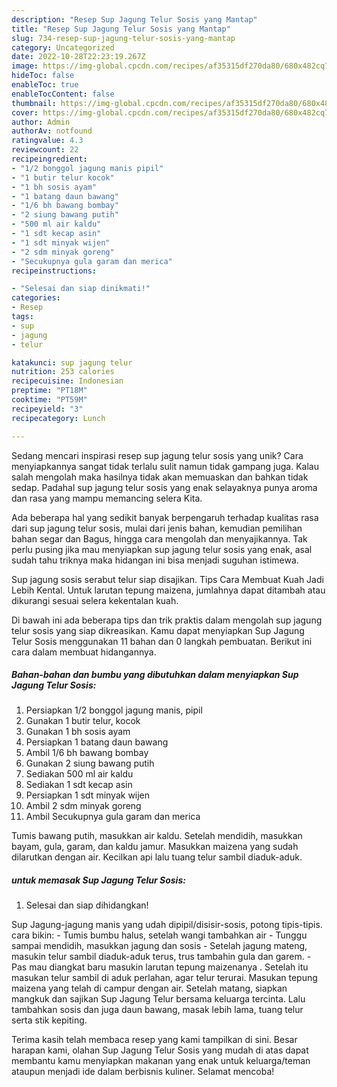 ```yaml
---
description: "Resep Sup Jagung Telur Sosis yang Mantap"
title: "Resep Sup Jagung Telur Sosis yang Mantap"
slug: 734-resep-sup-jagung-telur-sosis-yang-mantap
category: Uncategorized
date: 2022-10-28T22:23:19.267Z
image: https://img-global.cpcdn.com/recipes/af35315df270da80/680x482cq70/sup-jagung-telur-sosis-foto-resep-utama.jpg
hideToc: false
enableToc: true
enableTocContent: false
thumbnail: https://img-global.cpcdn.com/recipes/af35315df270da80/680x482cq70/sup-jagung-telur-sosis-foto-resep-utama.jpg
cover: https://img-global.cpcdn.com/recipes/af35315df270da80/680x482cq70/sup-jagung-telur-sosis-foto-resep-utama.jpg
author: Admin
authorAv: notfound
ratingvalue: 4.3
reviewcount: 22
recipeingredient:
- "1/2 bonggol jagung manis pipil"
- "1 butir telur kocok"
- "1 bh sosis ayam"
- "1 batang daun bawang"
- "1/6 bh bawang bombay"
- "2 siung bawang putih"
- "500 ml air kaldu"
- "1 sdt kecap asin"
- "1 sdt minyak wijen"
- "2 sdm minyak goreng"
- "Secukupnya gula garam dan merica"
recipeinstructions:

- "Selesai dan siap dinikmati!"
categories:
- Resep
tags:
- sup
- jagung
- telur

katakunci: sup jagung telur 
nutrition: 253 calories
recipecuisine: Indonesian
preptime: "PT18M"
cooktime: "PT59M"
recipeyield: "3"
recipecategory: Lunch

---
```





Sedang mencari inspirasi resep sup jagung telur sosis yang unik? Cara menyiapkannya sangat tidak terlalu sulit namun tidak gampang juga. Kalau salah mengolah maka hasilnya tidak akan memuaskan dan bahkan tidak sedap. Padahal sup jagung telur sosis yang enak selayaknya punya aroma dan rasa yang mampu memancing selera Kita.





Ada beberapa hal yang sedikit banyak berpengaruh terhadap kualitas rasa dari sup jagung telur sosis, mulai dari jenis bahan, kemudian pemilihan bahan segar dan Bagus, hingga cara mengolah dan menyajikannya. Tak perlu pusing jika mau menyiapkan sup jagung telur sosis yang enak,      asal sudah tahu triknya maka hidangan ini bisa menjadi suguhan istimewa.














Sup jagung sosis serabut telur siap disajikan. Tips Cara Membuat Kuah Jadi Lebih Kental. Untuk larutan tepung maizena, jumlahnya dapat ditambah atau dikurangi sesuai selera kekentalan kuah.






Di bawah ini ada beberapa tips dan trik praktis dalam mengolah sup jagung telur sosis yang siap dikreasikan. Kamu dapat menyiapkan Sup Jagung Telur Sosis menggunakan 11 bahan dan 0 langkah pembuatan. Berikut ini cara dalam membuat hidangannya.

<!--inarticleads1-->

##### Bahan-bahan dan bumbu yang dibutuhkan dalam menyiapkan Sup Jagung Telur Sosis:

1. Persiapkan 1/2 bonggol jagung manis, pipil
1. Gunakan 1 butir telur, kocok
1. Gunakan 1 bh sosis ayam
1. Persiapkan 1 batang daun bawang
1. Ambil 1/6 bh bawang bombay
1. Gunakan 2 siung bawang putih
1. Sediakan 500 ml air kaldu
1. Sediakan 1 sdt kecap asin
1. Persiapkan 1 sdt minyak wijen
1. Ambil 2 sdm minyak goreng
1. Ambil Secukupnya gula garam dan merica


Tumis bawang putih, masukkan air kaldu. Setelah mendidih, masukkan bayam, gula, garam, dan kaldu jamur. Masukkan maizena yang sudah dilarutkan dengan air. Kecilkan api lalu tuang telur sambil diaduk-aduk. 

<!--inarticleads2-->

#####  untuk memasak Sup Jagung Telur Sosis:


1. Selesai dan siap dihidangkan!

Sup Jagung-jagung manis yang udah dipipil/disisir-sosis, potong tipis-tipis. cara bikin: - Tumis bumbu halus, setelah wangi tambahkan air - Tunggu sampai mendidih, masukkan jagung dan sosis - Setelah jagung mateng, masukin telur sambil diaduk-aduk terus, trus tambahin gula dan garem. - Pas mau diangkat baru masukin larutan tepung maizenanya . Setelah itu masukan telur sambil di aduk perlahan, agar telur terurai. Masukan tepung maizena yang telah di campur dengan air. Setelah matang, siapkan mangkuk dan sajikan Sup Jagung Telur bersama keluarga tercinta. Lalu tambahkan sosis dan juga daun bawang, masak lebih lama, tuang telur serta stik kepiting. 

Terima kasih telah membaca resep yang kami tampilkan di sini. Besar harapan kami, olahan Sup Jagung Telur Sosis yang mudah di atas dapat membantu kamu menyiapkan makanan yang enak untuk keluarga/teman ataupun menjadi ide dalam berbisnis kuliner. Selamat mencoba!
